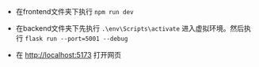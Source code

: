 - 在frontend文件夹下执行 `npm run dev`

- 在backend文件夹下先执行 `.\env\Scripts\activate` 进入虚拟环境。然后执行 `flask run --port=5001 --debug`
- 在  [http://localhost:5173](http://localhost:5173/) 打开网页